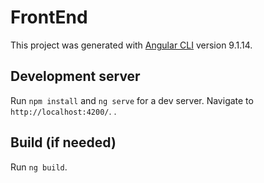 # FrontEnd

This project was generated with [Angular CLI](https://github.com/angular/angular-cli) version 9.1.14.

## Development server

Run `npm install` and `ng serve` for a dev server. Navigate to `http://localhost:4200/`. .


## Build (if needed)

Run `ng build`.

